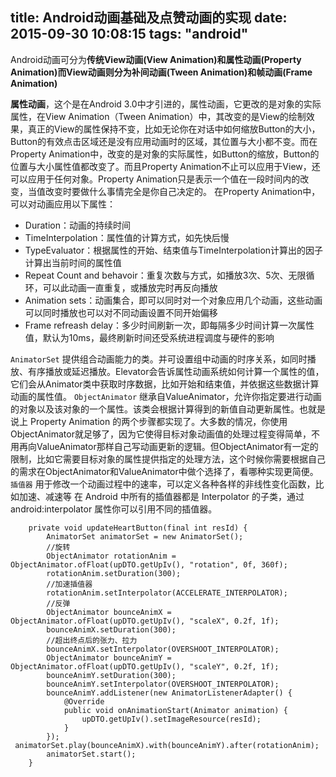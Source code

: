 title: Android动画基础及点赞动画的实现
date: 2015-09-30 10:08:15
tags: "android"
---
   Android动画可分为**传统View动画(View Animation)**和**属性动画(Property Animation)**而View动画则分为**补间动画(Tween Animation)**和**帧动画(Frame Animation)**

**属性动画**，这个是在Android 3.0中才引进的，属性动画，它更改的是对象的实际属性，在View Animation（Tween Animation）中，其改变的是View的绘制效果，真正的View的属性保持不变，比如无论你在对话中如何缩放Button的大小，Button的有效点击区域还是没有应用动画时的区域，其位置与大小都不变。而在Property Animation中，改变的是对象的实际属性，如Button的缩放，Button的位置与大小属性值都改变了。而且Property Animation不止可以应用于View，还可以应用于任何对象。Property Animation只是表示一个值在一段时间内的改变，当值改变时要做什么事情完全是你自己决定的。
在Property Animation中，可以对动画应用以下属性：

 - Duration：动画的持续时间
 - TimeInterpolation：属性值的计算方式，如先快后慢
 - TypeEvaluator：根据属性的开始、结束值与TimeInterpolation计算出的因子计算出当前时间的属性值
 - Repeat Count and behavoir：重复次数与方式，如播放3次、5次、无限循环，可以此动画一直重复，或播放完时再反向播放
 - Animation sets：动画集合，即可以同时对一个对象应用几个动画，这些动画可以同时播放也可以对不同动画设置不同开始偏移
 - Frame refreash delay：多少时间刷新一次，即每隔多少时间计算一次属性值，默认为10ms，最终刷新时间还受系统进程调度与硬件的影响

 ``AnimatorSet``
提供组合动画能力的类。并可设置组中动画的时序关系，如同时播放、有序播放或延迟播放。Elevator会告诉属性动画系统如何计算一个属性的值，它们会从Animator类中获取时序数据，比如开始和结束值，并依据这些数据计算动画的属性值。
``ObjectAnimator``
继承自ValueAnimator，允许你指定要进行动画的对象以及该对象的一个属性。该类会根据计算得到的新值自动更新属性。也就是说上 Property Animation 的两个步骤都实现了。大多数的情况，你使用ObjectAnimator就足够了，因为它使得目标对象动画值的处理过程变得简单，不用再向ValueAnimator那样自己写动画更新的逻辑。但ObjectAnimator有一定的限制，比如它需要目标对象的属性提供指定的处理方法，这个时候你需要根据自己的需求在ObjectAnimator和ValueAnimator中做个选择了，看哪种实现更简便。
``插值器``
用于修改一个动画过程中的速率，可以定义各种各样的非线性变化函数，比如加速、减速等
在 Android 中所有的插值器都是 Interpolator 的子类，通过 android:interpolator 属性你可以引用不同的插值器。
``` 
    private void updateHeartButton(final int resId) {
        AnimatorSet animatorSet = new AnimatorSet();
        //旋转
        ObjectAnimator rotationAnim = ObjectAnimator.ofFloat(upDTO.getUpIv(), "rotation", 0f, 360f);
        rotationAnim.setDuration(300);
        //加速插值器
        rotationAnim.setInterpolator(ACCELERATE_INTERPOLATOR);
        //反弹
        ObjectAnimator bounceAnimX = ObjectAnimator.ofFloat(upDTO.getUpIv(), "scaleX", 0.2f, 1f);
        bounceAnimX.setDuration(300);
        //超出终点后的张力、拉力
        bounceAnimX.setInterpolator(OVERSHOOT_INTERPOLATOR);
        ObjectAnimator bounceAnimY = ObjectAnimator.ofFloat(upDTO.getUpIv(), "scaleY", 0.2f, 1f);
        bounceAnimY.setDuration(300);
        bounceAnimY.setInterpolator(OVERSHOOT_INTERPOLATOR);
        bounceAnimY.addListener(new AnimatorListenerAdapter() {
            @Override
            public void onAnimationStart(Animator animation) {
                upDTO.getUpIv().setImageResource(resId);
            }
        });
 animatorSet.play(bounceAnimX).with(bounceAnimY).after(rotationAnim);
        animatorSet.start();
    }
```

